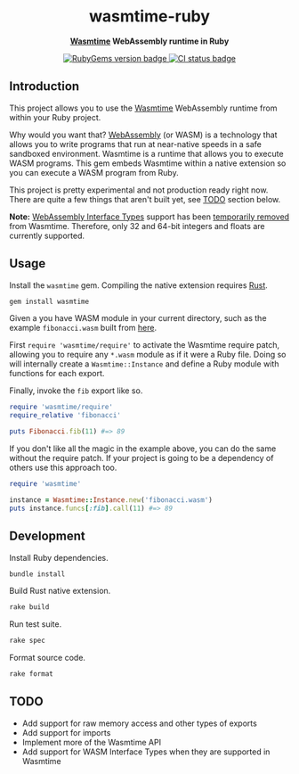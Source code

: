 <div align="center">
  <h1>wasmtime-ruby</h1>
  <p>
    <strong>
      <a href="https://github.com/bytecodealliance/wasmtime">Wasmtime</a> WebAssembly runtime in Ruby
    </strong>
  </p>
  <p>
    <a href="https://rubygems.org/gems/wasmtime">
      <img src="https://img.shields.io/gem/v/wasmtime" alt="RubyGems version badge" />
    </a>
    <a href="https://github.com/dtcristo/wasmtime-ruby/actions?query=workflow%3ACI">
      <img src="https://img.shields.io/github/workflow/status/dtcristo/wasmtime-ruby/CI" alt="CI status badge" />
    </a>
  </p>
</div>

## Introduction

This project allows you to use the [Wasmtime](https://wasmtime.dev/) WebAssembly
runtime from within your Ruby project.

Why would you want that? [WebAssembly](https://webassembly.org/) (or WASM) is a
technology that allows you to write programs that run at near-native speeds in a
safe sandboxed environment. Wasmtime is a runtime that allows you to execute
WASM programs. This gem embeds Wasmtime within a native extension so you can
execute a WASM program from Ruby.

This project is pretty experimental and not production ready right now. There
are quite a few things that aren't built yet, see [TODO](#todo) section below.

**Note:** [WebAssembly Interface Types](https://github.com/webassembly/interface-types)
support has been [temporarily removed](https://github.com/bytecodealliance/wasmtime/pull/1292)
from Wasmtime. Therefore, only 32 and 64-bit integers and floats are currently
supported.

## Usage

Install the `wasmtime` gem. Compiling the native extension requires [Rust](https://rustup.rs/).

```sh
gem install wasmtime
```

Given a you have WASM module in your current directory, such as the example
`fibonacci.wasm` built from [here](https://github.com/dtcristo/wasmtime-ruby/tree/master/wasm/fibonacci).

First `require 'wasmtime/require'` to activate the Wasmtime require patch,
allowing you to require any `*.wasm` module as if it were a Ruby file. Doing so
will internally create a `Wasmtime::Instance` and define a Ruby module with
functions for each export.

Finally, invoke the `fib` export like so.

```rb
require 'wasmtime/require'
require_relative 'fibonacci'

puts Fibonacci.fib(11) #=> 89
```

If you don't like all the magic in the example above, you can do the same
without the require patch. If your project is going to be a dependency of others
use this approach too.

```rb
require 'wasmtime'

instance = Wasmtime::Instance.new('fibonacci.wasm')
puts instance.funcs[:fib].call(11) #=> 89
```

## Development

Install Ruby dependencies.

```sh
bundle install
```

Build Rust native extension.

```sh
rake build
```

Run test suite.

```sh
rake spec
```

Format source code.

```sh
rake format
```

## TODO

- Add support for raw memory access and other types of exports
- Add support for imports
- Implement more of the Wasmtime API
- Add support for WASM Interface Types when they are supported in Wasmtime
